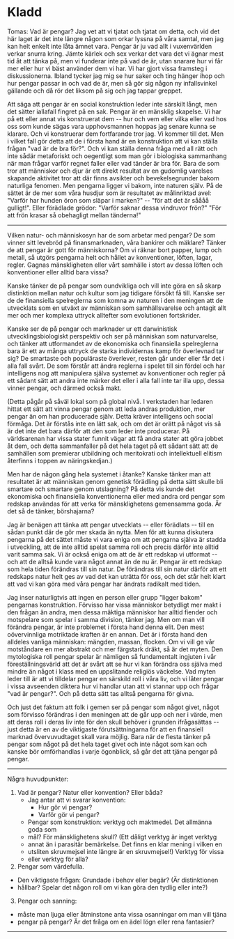 # Kladd

Tomas: Vad är pengar? Jag vet att vi tjatat och tjatat om detta, och
vid det här laget är det inte längre någon som orkar lyssna på våra
samtal, men jag kan helt enkelt inte låta ämnet vara. Pengar är ju vad
allt i vuxenvärlden verkar snurra kring. Jämte kärlek och sex verkar
det vara det vi ägnar mest tid åt att tänka på, men vi funderar inte
på vad de är, utan snarare hur vi får mer eller hur vi bäst använder
dem vi har. Vi har gjort vissa framsteg i diskussionerna. Ibland
tycker jag mig se hur saker och ting hänger ihop och hur pengar passar
in och vad de är, men så gör sig någon ny infallsvinkel gällande och
då rör det liksom på sig och jag tappar greppet.

Att säga att pengar är en social konstruktion leder inte särskilt
långt, men det sätter iallafall fingret på en sak. Pengar är en
mänsklig skapelse. Vi har på ett eller annat vis konstruerat dem --
hur och vem eller vilka eller vad hos oss som kunde sägas vara
upphovsmannen hoppas jag senare kunna se klarare. Och vi konstruerar
dem fortfarande tror jag. Vi kommer till det. Men i vilket fall gör
detta att de i första hand är en konstruktion att vi kan ställa frågan
"vad är de bra för?". Och vi kan ställa denna fråga med all rätt och
inte sådär metaforiskt och oegentligt som man gör i biologiska
sammanhang när man frågar varför regnet faller eller vad tänder är bra
för. Bara de som tror att människor och djur är ett direkt resultat av
en gudomlig varelses skapande aktivitet tror att där finns avsikter
och bevekelsegrunder bakom naturliga fenomen. Men pengarna ligger vi
bakom, inte naturen själv. På de sättet är de mer som våra husdjur som
är resultatet av målinriktad avel: "Varför har hunden öron som släpar
i marken?"  -- "för att det är såååå gulligt!". Eller förädlade
grödor: "Varför saknar dessa vindruvor frön?"  "För att frön krasar så
obehagligt mellan tänderna!"

----

Vilken natur- och människosyn har de som arbetar med pengar? De som
vinner sitt levebröd på finansmarknaden, våra bankirer och mäklare?
Tänker de att pengar är gott för människorna?  Om vi räknar bort
papper, lump och metall, så utgörs pengarna helt och hållet av
konventioner, löften, lagar, regler. Gagnas mänskligheten eller vårt
samhälle i stort av dessa löften och konventioner eller alltid bara
vissa?

Kanske tänker de på pengar som oundvikliga och vill inte göra en så
skarp distinktion mellan natur och kultur som jag tidigare försökt få
till. Kanske ser de de finansiella spelreglerna som komna av naturen i
den meningen att de utvecklats som en utväxt av människan som
samhällsvarelse och antagit allt mer och mer komplexa uttryck
alltefter som evolutionen fortskrider.

Kanske ser de på pengar och marknader ur ett darwinistisk
utvecklingsbiologiskt perspektiv och ser på människan som
naturvarelse, och tänker att utformandet av de ekonomiska och
finansiella spelreglerna bara är ett av många uttryck de starka
individernas kamp för överlevnad tar sig? De smartaste och populäraste
överlever, resten går under eller får det i alla fall svårt. De som
förstår att ändra reglerna i spelet till sin fördel och har
intelligens nog att manipulera själva systemet av konventioner och
regler på ett sådant sätt att andra inte märker det eller i alla fall
inte tar illa upp, dessa vinner pengar, och därmed också makt.

(Detta pågår på såväl lokal som på global nivå. I verkstaden har
ledaren hittat ett sätt att vinna pengar genom att leda andras
produktion, mer pengar än om han producerade själv. Detta kräver
intelligens och social förmåga. Det är förstås inte en lätt sak, och
om det är orätt på något vis så är det inte det bara därför att den
som leder inte producerar. På världsarenan har vissa stater funnit
vägar att få andra stater att göra jobbet åt dem, och detta
sammanfaller på det hela taget på ett sådant sätt att de samhällen som
premierar utbildning och meritokrati och intellektuell elitism
återfinns i toppen av näringskedjan.)

Men har de någon gång hela systemet i åtanke? Kanske tänker man att
resultatet är att människan genom genetisk förädling på detta sätt
skulle bli smartare och smartare genom utslagning? På detta vis kunde
det ekonomiska och finansiella konventionerna eller med andra ord
pengar som redskap användas för att verka för mänsklighetens
gemensamma goda. Är det så de tänker, börshajarna?

Jag är benägen att tänka att pengar utvecklats -- eller förädlats --
till en sådan punkt där de gör mer skada än nytta. Men för att kunna
diskutera pengarna på det sättet måste vi vara eniga om att pengarna
själva är stadda i utveckling, att de inte alltid spelat samma roll
och precis därför inte alltid varit samma sak. Vi är också eniga om
att de är ett redskap vi utformat -- och att de alltså kunde vara
något annat än de nu är. Pengar är ett redskap som hela tiden
förändras till sin natur. De förändras till sin natur därför att ett
redskaps natur helt ges av vad det kan uträtta för oss, och det står
helt klart att vad vi kan göra med våra pengar har ändrats radikalt
med tiden.

Jag inser naturligtvis att ingen en person eller grupp "ligger bakom"
pengarnas konstruktion. Förvisso har vissa människor betydligt mer
makt i den frågan än andra, men dessa mäktiga människor har alltid
fiender och motspelare som spelar i samma division, tänker jag. Men om
man vill förändra pengar, är inte problemet i första hand denna
elit. Den mest oövervinnliga motriktade kraften är en annan. Det är i
första hand den alldeles vanliga människan: mängden, massan,
flocken. Om vi vill ge vår motståndare en mer abstrakt och mer
färgstark dräkt, så är det myten. Den mytologiska roll pengar spelar
är nämligen så fundamentalt ingjuten i vår föreställningsvärld att det
är svårt att se hur vi kan förändra oss själva med mindre än något i
klass med en uppslitande religiös väckelse. Vad myten leder till är
att vi tilldelar pengar en särskild roll i våra liv, och vi låter
pengar i vissa avseenden diktera hur vi handlar utan att vi stannar
upp och frågar "vad är pengar?". Och på detta sätt tas alltså pengarna
för givna.

Och just det faktum att folk i gemen ser på pengar som något givet,
något som förvisso förändras i den meningen att de går upp och ner i
värde, men att deras roll i deras liv inte för den skull behöver i
grunden ifrågasättas -- just detta är en av de viktigaste
förutsättningarna för att en finansiell marknad övervuvudtaget skall
vara möjlig. Bara när de flesta tänker på pengar som något på det hela
taget givet och inte något som kan och kanske bör omförhandlas i varje
ögonblick, så går det att tjäna pengar på pengar.



---

Några huvudpunkter:

1. Vad är pengar? Natur eller konvention? Eller båda?
   * Jag antar att vi svarar konvention:
     * Hur gör vi pengar?
     * Varför gör vi pengar?
   * Pengar som konstruktion: verktyg och maktmedel. Det allmänna goda som
   * mål?  För mänsklighetens skull? (Ett dåligt verktyg är inget verktyg
   * annat än i parasitär bemärkelse. Det finns en klar mening i vilken en
   * utsliten skruvmejsel inte längre är en skruvmejsel!) Verktyg för vissa
   * eller verktyg för alla? 
2. Pengar som värdefulla. 
  * Den viktigaste frågan: Grundade i behov eller begär? (Är distinktionen
  * hållbar? Spelar det någon roll om vi kan göra den tydlig eller inte?)

3. Pengar och sanning: 
  * måste man ljuga eller åtminstone anta vissa osanningar om man vill tjäna 
  * pengar på pengar? Är det fråga om en ädel lögn eller rena fantasier?

---

